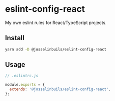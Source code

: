 # eslint-config-react

My own eslint rules for React/TypeScript projects.

## Install

```bash
yarn add -D @josselinbuils/eslint-config-react
```

## Usage

```js
// .eslintrc.js

module.exports = {
  extends: '@josselinbuils/eslint-config-react',
};
```
